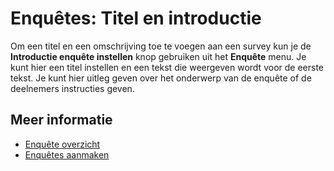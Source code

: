 # Enquêtes: Titel en introductie

Om een titel en een omschrijving toe te voegen aan een survey kun je de
**Introductie enquête instellen** knop gebruiken uit het **Enquête**
menu. Je kunt hier een titel instellen en een tekst die weergeven wordt
voor de eerste tekst. Je kunt hier uitleg geven over het onderwerp van de 
enquête of de deelnemers instructies geven.

## Meer informatie

* [Enquête overzicht](./surveys)
* [Enquêtes aanmaken](./surveys-create)
